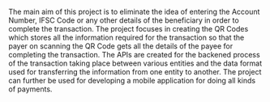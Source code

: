 The main aim of this project is to eliminate the idea of entering the Account Number, IFSC Code or any other details of the beneficiary in order to complete the transaction. The project focuses in creating the QR Codes which stores all the information required for the transaction so that the payer on scanning the QR Code gets all the details of the payee for completing the transaction. The APIs are created for the backened process of the transaction taking place between various entities and the data format used for transferring the information from one entity to another. The project can further be used for developing a mobile application for doing all kinds of payments. 
